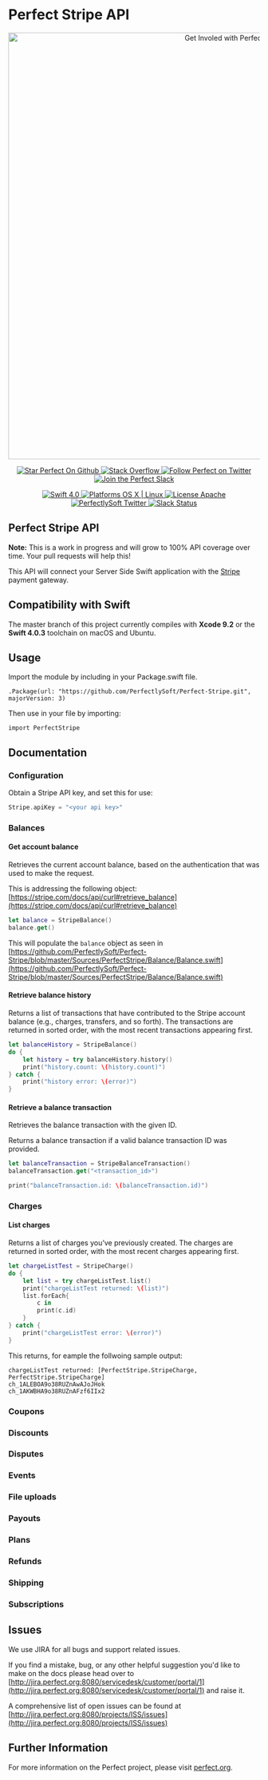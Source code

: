 # Perfect Stripe API

<p align="center">
    <a href="http://perfect.org/get-involved.html" target="_blank">
        <img src="http://perfect.org/assets/github/perfect_github_2_0_0.jpg" alt="Get Involed with Perfect!" width="854" />
    </a>
</p>

<p align="center">
    <a href="https://github.com/PerfectlySoft/Perfect" target="_blank">
        <img src="http://www.perfect.org/github/Perfect_GH_button_1_Star.jpg" alt="Star Perfect On Github" />
    </a>  
    <a href="http://stackoverflow.com/questions/tagged/perfect" target="_blank">
        <img src="http://www.perfect.org/github/perfect_gh_button_2_SO.jpg" alt="Stack Overflow" />
    </a>  
    <a href="https://twitter.com/perfectlysoft" target="_blank">
        <img src="http://www.perfect.org/github/Perfect_GH_button_3_twit.jpg" alt="Follow Perfect on Twitter" />
    </a>  
    <a href="http://perfect.ly" target="_blank">
        <img src="http://www.perfect.org/github/Perfect_GH_button_4_slack.jpg" alt="Join the Perfect Slack" />
    </a>
</p>

<p align="center">
    <a href="https://developer.apple.com/swift/" target="_blank">
        <img src="https://img.shields.io/badge/Swift-4.0-orange.svg?style=flat" alt="Swift 4.0">
    </a>
    <a href="https://developer.apple.com/swift/" target="_blank">
        <img src="https://img.shields.io/badge/Platforms-OS%20X%20%7C%20Linux%20-lightgray.svg?style=flat" alt="Platforms OS X | Linux">
    </a>
    <a href="http://perfect.org/licensing.html" target="_blank">
        <img src="https://img.shields.io/badge/License-Apache-lightgrey.svg?style=flat" alt="License Apache">
    </a>
    <a href="http://twitter.com/PerfectlySoft" target="_blank">
        <img src="https://img.shields.io/badge/Twitter-@PerfectlySoft-blue.svg?style=flat" alt="PerfectlySoft Twitter">
    </a>
    <a href="http://perfect.ly" target="_blank">
        <img src="http://perfect.ly/badge.svg" alt="Slack Status">
    </a>
</p>

## Perfect Stripe API

**Note:** This is a work in progress and will grow to 100% API coverage over time. Your pull requests will help this!

This API will connect your Server Side Swift application with the [Stripe](https://stripe.com) payment gateway.

## Compatibility with Swift

The master branch of this project currently compiles with **Xcode 9.2** or the **Swift 4.0.3** toolchain on macOS and Ubuntu.

## Usage

Import the module by including in your Package.swift file.

```
.Package(url: "https://github.com/PerfectlySoft/Perfect-Stripe.git", majorVersion: 3)
```

Then use in your file by importing:

```
import PerfectStripe
```

## Documentation

### Configuration

Obtain a Stripe API key, and set this for use:

``` swift
Stripe.apiKey = "<your api key>"
```

### Balances
#### Get account balance

Retrieves the current account balance, based on the authentication that was used to make the request.

This is addressing the following object: [https://stripe.com/docs/api/curl#retrieve_balance](https://stripe.com/docs/api/curl#retrieve_balance)

``` swift
let balance = StripeBalance()
balance.get()
```

This will populate the `balance` object as seen in [https://github.com/PerfectlySoft/Perfect-Stripe/blob/master/Sources/PerfectStripe/Balance/Balance.swift](https://github.com/PerfectlySoft/Perfect-Stripe/blob/master/Sources/PerfectStripe/Balance/Balance.swift)

#### Retrieve balance history

Returns a list of transactions that have contributed to the Stripe account balance (e.g., charges, transfers, and so forth). The transactions are returned in sorted order, with the most recent transactions appearing first.

``` swift
let balanceHistory = StripeBalance()
do {
	let history = try balanceHistory.history()
	print("history.count: \(history.count)")
} catch {
	print("history error: \(error)")
}
```

#### Retrieve a balance transaction

Retrieves the balance transaction with the given ID.

Returns a balance transaction if a valid balance transaction ID was provided.

``` swift 
let balanceTransaction = StripeBalanceTransaction()
balanceTransaction.get("<transaction_id>")

print("balanceTransaction.id: \(balanceTransaction.id)")
```

### Charges

#### List charges

Returns a list of charges you’ve previously created. The charges are returned in sorted order, with the most recent charges appearing first.

``` swift
let chargeListTest = StripeCharge()
do {
	let list = try chargeListTest.list()
	print("chargeListTest returned: \(list)")
	list.forEach{
		c in
		print(c.id)
	}
} catch {
	print("chargeListTest error: \(error)")
}
```

This returns, for eample the follwoing sample output:

```
chargeListTest returned: [PerfectStripe.StripeCharge, PerfectStripe.StripeCharge]
ch_1ALEBOA9o38RUZnAwAJoJHok
ch_1AKWBHA9o38RUZnAFzf6IIx2
```

### Coupons


### Discounts

### Disputes

### Events

### File uploads

### Payouts

### Plans


### Refunds

### Shipping


### Subscriptions




## Issues

We use JIRA for all bugs and support related issues.

If you find a mistake, bug, or any other helpful suggestion you'd like to make on the docs please head over to [http://jira.perfect.org:8080/servicedesk/customer/portal/1](http://jira.perfect.org:8080/servicedesk/customer/portal/1) and raise it.

A comprehensive list of open issues can be found at [http://jira.perfect.org:8080/projects/ISS/issues](http://jira.perfect.org:8080/projects/ISS/issues)



## Further Information
For more information on the Perfect project, please visit [perfect.org](http://perfect.org).
